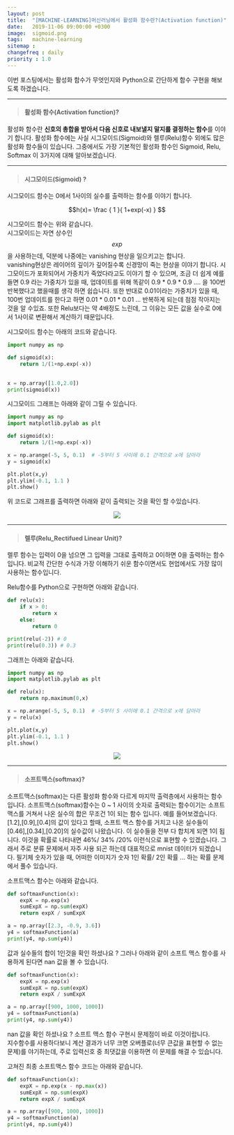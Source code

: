 ```yaml
---
layout: post
title:  "[MACHINE-LEARNING]머신러닝에서 활성화 함수란?(Activation function)"
date:   2019-11-06 09:00:00 +0300
image:  sigmoid.png
tags:   machine-learning
sitemap :
changefreq : daily
priority : 1.0
---
```



이번 포스팅에서는 활성화 함수가 무엇인지와 Python으로 간단하게 함수 구현을 해보도록 하겠습니다.  

-------


> #### 활성화 함수(Activation function)?  

활성화 함수란 **신호의 총합을 받아서 다음 신호로 내보낼지 말지를 결정하는 함수**를 이야기 합니다. 활성화 함수에는 사실 시그모이드(Sigmoid)와 렐루(Relu)함수 외에도 많은 활성화 함수들이 있습니다. 그중에서도 가장 기본적인 활성화 함수인 Sigmoid, Relu, Softmax 이 3가지에 대해 알아보겠습니다. 

-------

> #### 시그모이드(Sigmoid) ? 

시그모이드 함수는 0에서 1사이의 실수를 출력하는 함수를 이야기 합니다. 

$$h(x)=  \frac { 1 }{ 1+exp(-x) } $$

시그모이드 함수는 위와 같습니다.  
시그모이드는 자연 상수인 $$exp$$을 사용하는데, 덕분에 나중에는 vanishing 현상을 일으키고는 합니다.  
vanishing현상은 레이어의 깊이가 깊어질수록 신경망이 죽는 현상을 이야기 합니다. 시그모이드가 포화되어서 가중치가 죽었다라고도 이야기 할 수 있으며, 조금 더 쉽게 예를 들면 0.9 라는 가중치가 있을 때, 업데이트를 위해 똑같이 0.9 * 0.9 * 0.9  .... 을 100번 반복했다고 했을때를 생각 하면 쉽습니다. 또한 반대로 0.01이라는 가중치가 있을 때, 100번 업데이트를 한다고 하면 0.01 * 0.01 * 0.01 ... 반복하게 되는데 점점 작아지는 것을 알 수있죠. 또한 Relu보다는 약 4배정도 느린데, 그 이유는 모든 값을 실수로 0에서 1사이로 변환해서 계산하기 때문입니다.  

시그모이드 함수는 아래의 코드와 같습니다.

```python 
import numpy as np

def sigmoid(x):
    return 1/(1+np.exp(-x))
    

x = np.array([1.0,2.0])
print(sigmoid(x))
```

시그모이드 그래프는 아래와 같이 그릴 수 있습니다.  

```python
import numpy as np
import matplotlib.pylab as plt

def sigmoid(x):
    return 1/(1+np.exp(-x))

x = np.arange(-5, 5, 0.1)  # -5부터 5 사이에 0.1 간격으로 x에 담아라
y = sigmoid(x)

plt.plot(x,y)
plt.ylim(-0.1, 1.1 ) 
plt.show()
```

위 코드로 그래프를 출력하면 아래와 같이 출력되는 것을 확인 할 수있습니다.

<center><img src="{{ site.baseurl }}/images/sigmoid.png" ></center>  


-------

> #### 렐루(Relu_Rectifued Linear Unit)?  

렐루 함수는 입력이 0을 넘으면 그 입력을 그대로 출력하고 0이하면 0을 출력하는 함수입니다. 비교적 간단한 수식과 가장 이해하기 쉬운 함수이면서도 현업에서도 가장 많이 사용하는 함수입니다.  

Relu함수를 Python으로 구현하면 아래와 같습니다.  

```python 
def relu(x):
    if x > 0:
        return x
    else:
        return 0

print(relu(-2)) # 0
print(relu(0.3)) # 0.3
```

그래프는 아래와 같습니다.  

```python 
import numpy as np
import matplotlib.pylab as plt

def relu(x):
    return np.maximum(0,x)

x = np.arange(-5, 5, 0.1)  # -5부터 5 사이에 0.1 간격으로 x에 담아라
y = relu(x)

plt.plot(x,y)
plt.ylim(-0.1, 1.1 ) 
plt.show()
```

<center><img src="{{ site.baseurl }}/images/relu.png" ></center>  


-------

> #### 소프트맥스(softmax)?    

소프트맥스(softmax)는 다른 활성화 함수와 다르게 마지막 출력층에서 사용하는 함수입니다. 소프트맥스(softmax)함수는 0 ~ 1 사이의 숫자로 출력되는 함수이기는 소프트맥스를 거쳐서 나온 실수의 합은 무조건 1이 되는 함수 입니다. 예를 들어보겠습니다.  
[1.2],[0.9],[0.4]의 값이 있다고 할때, 소프트 맥스 함수를 거치고 나온 실수들이 [0.46],[0.34],[0.20]의 실수값이 나왔습니다. 이 실수들을 전부 다 합치게 되면 1이 됩니다. 이것을 확률로 나타내면 46%/ 34% /20% 이런식으로 표현할 수 있겠습니다. 그래서 주로 분류 문제에서 자주 사용 되곤 하는데 대표적으로 mnist 데이터가 되겠습니다. 필기체 숫자가 있을 때, 어떠한 이미지가 숫자 1인 확률/ 2인 확률 ... 하는 확률 문제에서 풀수 있습니다.   

소프트맥스 함수는 아래와 같습니다.

```python
def softmaxFunction(x):
    expX = np.exp(x) 
    sumExpX = np.sum(expX) 
    return expX / sumExpX

a = np.array([2.3, -0.9, 3.6])
y4 = softmaxFunction(a)
print(y4, np.sum(y4))
```

값과 실수들의 합이 1인것을 확인 하셨나요 ? 
그러나 아래와 같이 소프트 맥스 함수를 사용하게 된다면 nan 값을 볼 수 있습니다.   

```python 
def softmaxFunction(x):
    expX = np.exp(x) 
    sumExpX = np.sum(expX) 
    return expX / sumExpX

a = np.array([900, 1000, 1000])
y4 = softmaxFunction(a)
print(y4, np.sum(y4))
```

nan 값을 확인 하셨나요 ? 소프트 맥스 함수 구현시 문제점이 바로 이것이랍니다.  
지수함수를 사용하다보니 계산 결과가 너무 크면 오버플로(너무 큰값을 표현할 수 없는 문제)를 야기하는데, 주로 입력신호 중 최댓값을 이용하면 이 문제를 해결 수 있습니다.    

고쳐진 최종 소프트맥스 함수 코드는 아래와 같습니다. 

```python 
def softmaxFunction(x):
    expX = np.exp(x - np.max(x)) 
    sumExpX = np.sum(expX) 
    return expX / sumExpX

a = np.array([900, 1000, 1000])
y4 = softmaxFunction(a)
print(y4, np.sum(y4))
```
